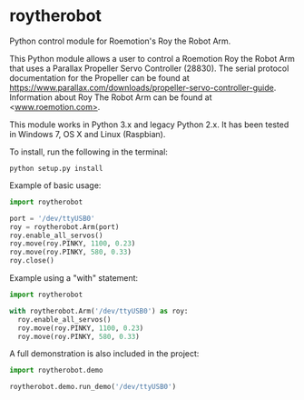 # roytherobot
Python control module for Roemotion's Roy the Robot Arm.

This Python module allows a user to control a Roemotion Roy the Robot Arm that uses a Parallax Propeller Servo Controller
(28830). The serial protocol documentation for the Propeller can be found at
<https://www.parallax.com/downloads/propeller-servo-controller-guide>. Information about Roy The Robot Arm can be found
at <www.roemotion.com>.

This module works in Python 3.x and legacy Python 2.x. It has been tested in Windows 7, OS X and Linux (Raspbian).

To install, run the following in the terminal:
```
python setup.py install
```
Example of basic usage:

```python
import roytherobot

port = '/dev/ttyUSB0'
roy = roytherobot.Arm(port)
roy.enable_all_servos()
roy.move(roy.PINKY, 1100, 0.23)
roy.move(roy.PINKY, 580, 0.33)
roy.close()
```

Example using a "with" statement:

```python
import roytherobot

with roytherobot.Arm('/dev/ttyUSB0') as roy:
  roy.enable_all_servos()
  roy.move(roy.PINKY, 1100, 0.23)
  roy.move(roy.PINKY, 580, 0.33)
```

A full demonstration is also included in the project:

```python
import roytherobot.demo

roytherobot.demo.run_demo('/dev/ttyUSB0')
```
